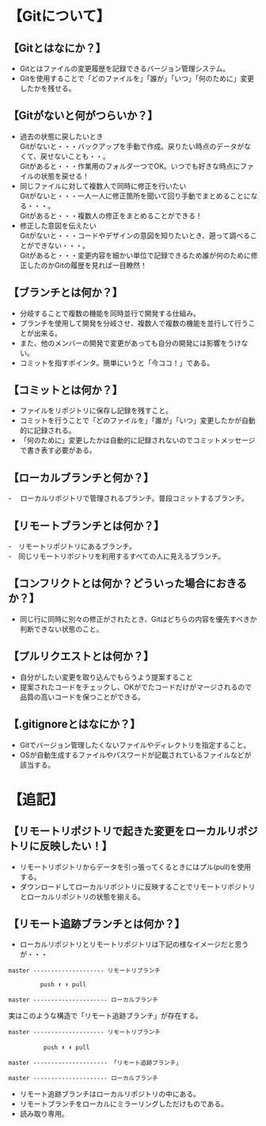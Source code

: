 # 【Gitについて】  

## 【Gitとはなにか？】  
- Gitとはファイルの変更履歴を記録できるバージョン管理システム。  
- Gitを使用することで「どのファイルを」「誰が」「いつ」「何のために」変更したかを残せる。  

## 【Gitがないと何がつらいか？】  
- 過去の状態に戻したいとき  
Gitがないと・・・バックアップを手動で作成。戻りたい時点のデータがなくて、戻せないことも・・。  
Gitがあると・・・作業用のフォルダ一つでOK。いつでも好きな時点にファイルの状態を戻せる！  
- 同じファイルに対して複数人で同時に修正を行いたい  
Gitがないと・・・一人一人に修正箇所を聞いて回り手動でまとめることになる・・・。  
Gitがあると・・・複数人の修正をまとめることができる！  
- 修正した意図を伝えたい  
Gitがないと・・・コードやデザインの意図を知りたいとき、遡って調べることができない・・・。  
Gitがあると・・・変更内容を細かい単位で記録できるため誰が何のために修正したのかGitの履歴を見れば一目瞭然！  

## 【ブランチとは何か？】  
- 分岐することで複数の機能を同時並行で開発する仕組み。    
- ブランチを使用して開発を分岐させ、複数人で複数の機能を並行して行うことが出来る。 
- また、他のメンバーの開発で変更があっても自分の開発には影響をうけない。  
- コミットを指すポインタ。簡単にいうと「今ココ！」である。  

## 【コミットとは何か？】　
- ファイルをリポジトリに保存し記録を残すこと。  
- コミットを行うことで「どのファイルを」「誰が」「いつ」変更したかが自動的に記録される。  
- 「何のために」変更したかは自動的に記録されないのでコミットメッセージで書き表す必要がある。

## 【ローカルブランチと何か？】  
-　 ローカルリポジトリで管理されるブランチ。普段コミットするブランチ。  

## 【リモートブランチとは何か？】  
-　リモートリポジトリにあるブランチ。  
-　同じリモートリポジトリを利用するすべての人に見えるブランチ。  

## 【コンフリクトとは何か？どういった場合におきるか？】  
- 同じ行に同時に別々の修正がされたとき、Gitはどちらの内容を優先すべきか判断できない状態のこと。  

## 【プルリクエストとは何か？】  
- 自分がしたい変更を取り込んでもらうよう提案すること  
- 提案されたコードをチェックし、OKがでたコードだけがマージされるので品質の高いコードを保つことができる。  

## 【.gitignoreとはなにか？】  
- Gitでバージョン管理したくないファイルやディレクトリを指定すること。  
- OSが自動生成するファイルやパスワードが記載されているファイルなどが該当する。  

# 【追記】  
## 【リモートリポジトリで起きた変更をローカルリポジトリに反映したい！】  
- リモートリポジトリからデータを引っ張ってくるときにはプル(pull)を使用する。  
- ダウンロードしてローカルリポジトリに反映することでリモートリポジトリとローカルリポジトリの状態を揃える。  

## 【リモート追跡ブランチとは何か？】  
- ローカルリポジトリとリモートリポジトリは下記の様なイメージだと思うが・・・  
```
master -------------------- リモートリブランチ

         push ⬆︎ ⬇︎ pull
         
master --------------------- ローカルブランチ
```
実はこのような構造で「リモート追跡ブランチ」が存在する。 
```
master -------------------- リモートリブランチ

　　　　　　push ⬆︎ ⬇︎ pull
         
master --------------------- 「リモート追跡ブランチ」
         
master --------------------- ローカルブランチ
```
- リモート追跡ブランチはローカルリポジトリの中にある。
- リモートブランチをローカルにミラーリングしただけものである。  
- 読み取り専用。  

